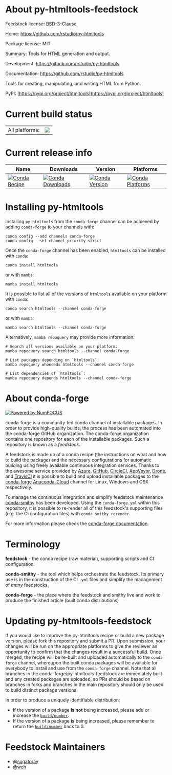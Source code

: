 About py-htmltools-feedstock
============================

Feedstock license: [BSD-3-Clause](https://github.com/conda-forge/py-htmltools-feedstock/blob/main/LICENSE.txt)

Home: https://github.com/rstudio/py-htmltools

Package license: MIT

Summary: Tools for HTML generation and output.

Development: https://github.com/rstudio/py-htmltools

Documentation: https://github.com/rstudio/py-htmltools


Tools for creating, manipulating, and writing HTML from Python.

PyPI: [https://pypi.org/project/htmltools](https://pypi.org/project/htmltools)


Current build status
====================


<table><tr><td>All platforms:</td>
    <td>
      <a href="https://dev.azure.com/conda-forge/feedstock-builds/_build/latest?definitionId=16836&branchName=main">
        <img src="https://dev.azure.com/conda-forge/feedstock-builds/_apis/build/status/py-htmltools-feedstock?branchName=main">
      </a>
    </td>
  </tr>
</table>

Current release info
====================

| Name | Downloads | Version | Platforms |
| --- | --- | --- | --- |
| [![Conda Recipe](https://img.shields.io/badge/recipe-htmltools-green.svg)](https://anaconda.org/conda-forge/htmltools) | [![Conda Downloads](https://img.shields.io/conda/dn/conda-forge/htmltools.svg)](https://anaconda.org/conda-forge/htmltools) | [![Conda Version](https://img.shields.io/conda/vn/conda-forge/htmltools.svg)](https://anaconda.org/conda-forge/htmltools) | [![Conda Platforms](https://img.shields.io/conda/pn/conda-forge/htmltools.svg)](https://anaconda.org/conda-forge/htmltools) |

Installing py-htmltools
=======================

Installing `py-htmltools` from the `conda-forge` channel can be achieved by adding `conda-forge` to your channels with:

```
conda config --add channels conda-forge
conda config --set channel_priority strict
```

Once the `conda-forge` channel has been enabled, `htmltools` can be installed with `conda`:

```
conda install htmltools
```

or with `mamba`:

```
mamba install htmltools
```

It is possible to list all of the versions of `htmltools` available on your platform with `conda`:

```
conda search htmltools --channel conda-forge
```

or with `mamba`:

```
mamba search htmltools --channel conda-forge
```

Alternatively, `mamba repoquery` may provide more information:

```
# Search all versions available on your platform:
mamba repoquery search htmltools --channel conda-forge

# List packages depending on `htmltools`:
mamba repoquery whoneeds htmltools --channel conda-forge

# List dependencies of `htmltools`:
mamba repoquery depends htmltools --channel conda-forge
```


About conda-forge
=================

[![Powered by
NumFOCUS](https://img.shields.io/badge/powered%20by-NumFOCUS-orange.svg?style=flat&colorA=E1523D&colorB=007D8A)](https://numfocus.org)

conda-forge is a community-led conda channel of installable packages.
In order to provide high-quality builds, the process has been automated into the
conda-forge GitHub organization. The conda-forge organization contains one repository
for each of the installable packages. Such a repository is known as a *feedstock*.

A feedstock is made up of a conda recipe (the instructions on what and how to build
the package) and the necessary configurations for automatic building using freely
available continuous integration services. Thanks to the awesome service provided by
[Azure](https://azure.microsoft.com/en-us/services/devops/), [GitHub](https://github.com/),
[CircleCI](https://circleci.com/), [AppVeyor](https://www.appveyor.com/),
[Drone](https://cloud.drone.io/welcome), and [TravisCI](https://travis-ci.com/)
it is possible to build and upload installable packages to the
[conda-forge](https://anaconda.org/conda-forge) [Anaconda-Cloud](https://anaconda.org/)
channel for Linux, Windows and OSX respectively.

To manage the continuous integration and simplify feedstock maintenance
[conda-smithy](https://github.com/conda-forge/conda-smithy) has been developed.
Using the ``conda-forge.yml`` within this repository, it is possible to re-render all of
this feedstock's supporting files (e.g. the CI configuration files) with ``conda smithy rerender``.

For more information please check the [conda-forge documentation](https://conda-forge.org/docs/).

Terminology
===========

**feedstock** - the conda recipe (raw material), supporting scripts and CI configuration.

**conda-smithy** - the tool which helps orchestrate the feedstock.
                   Its primary use is in the construction of the CI ``.yml`` files
                   and simplify the management of *many* feedstocks.

**conda-forge** - the place where the feedstock and smithy live and work to
                  produce the finished article (built conda distributions)


Updating py-htmltools-feedstock
===============================

If you would like to improve the py-htmltools recipe or build a new
package version, please fork this repository and submit a PR. Upon submission,
your changes will be run on the appropriate platforms to give the reviewer an
opportunity to confirm that the changes result in a successful build. Once
merged, the recipe will be re-built and uploaded automatically to the
`conda-forge` channel, whereupon the built conda packages will be available for
everybody to install and use from the `conda-forge` channel.
Note that all branches in the conda-forge/py-htmltools-feedstock are
immediately built and any created packages are uploaded, so PRs should be based
on branches in forks and branches in the main repository should only be used to
build distinct package versions.

In order to produce a uniquely identifiable distribution:
 * If the version of a package **is not** being increased, please add or increase
   the [``build/number``](https://docs.conda.io/projects/conda-build/en/latest/resources/define-metadata.html#build-number-and-string).
 * If the version of a package **is** being increased, please remember to return
   the [``build/number``](https://docs.conda.io/projects/conda-build/en/latest/resources/define-metadata.html#build-number-and-string)
   back to 0.

Feedstock Maintainers
=====================

* [@sugatoray](https://github.com/sugatoray/)
* [@wch](https://github.com/wch/)

